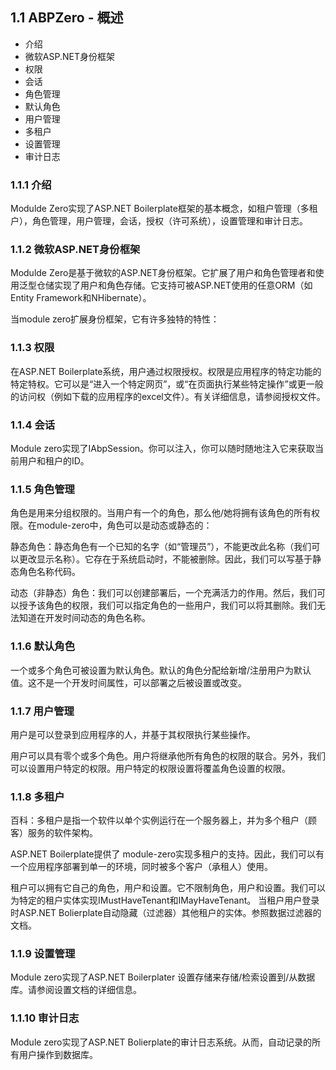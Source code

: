 ## 1.1 ABPZero - 概述

+ 介绍
+ 微软ASP.NET身份框架
+ 权限
+ 会话
+ 角色管理
+ 默认角色
+ 用户管理
+ 多租户
+ 设置管理
+ 审计日志

### 1.1.1 介绍

Modulde Zero实现了ASP.NET  Boilerplate框架的基本概念，如租户管理（多租户），角色管理，用户管理，会话，授权（许可系统），设置管理和审计日志。

### 1.1.2 微软ASP.NET身份框架

Modulde Zero是基于微软的ASP.NET身份框架。它扩展了用户和角色管理者和使用泛型仓储实现了用户和角色存储。它支持可被ASP.NET使用的任意ORM（如Entity Framework和NHibernate）。

当module zero扩展身份框架，它有许多独特的特性：

### 1.1.3 权限

在ASP.NET Boilerplate系统，用户通过权限授权。权限是应用程序的特定功能的特定特权。它可以是“进入一个特定网页”，或“在页面执行某些特定操作”或更一般的访问权（例如下载的应用程序的excel文件）。有关详细信息，请参阅授权文件。

### 1.1.4 会话

Module zero实现了IAbpSession。你可以注入，你可以随时随地注入它来获取当前用户和租户的ID。

### 1.1.5 角色管理

角色是用来分组权限的。当用户有一个的角色，那么他/她将拥有该角色的所有权限。在module-zero中，角色可以是动态或静态的：

静态角色：静态角色有一个已知的名字（如“管理员”），不能更改此名称（我们可以更改显示名称）。它存在于系统启动时，不能被删除。因此，我们可以写基于静态角色名称代码。

动态（非静态）角色：我们可以创建部署后，一个充满活力的作用。然后，我们可以授予该角色的权限，我们可以指定角色的一些用户，我们可以将其删除。我们无法知道在开发时间动态的角色名称。

### 1.1.6 默认角色

一个或多个角色可被设置为默认角色。默认的角色分配给新增/注册用户为默认值。这不是一个开发时间属性，可以部署之后被设置或改变。

### 1.1.7 用户管理

用户是可以登录到应用程序的人，并基于其权限执行某些操作。

用户可以具有零个或多个角色。用户将继承他所有角色的权限的联合。另外，我们可以设置用户特定的权限。用户特定的权限设置将覆盖角色设置的权限。

### 1.1.8 多租户

百科：多租户是指一个软件以单个实例运行在一个服务器上，并为多个租户（顾客）服务的软件架构。

ASP.NET Boilerplate提供了 module-zero实现多租户的支持。因此，我们可以有一个应用程序部署到单一的环境，同时被多个客户（承租人）使用。

租户可以拥有它自己的角色，用户和设置。它不限制角色，用户和设置。我们可以为特定的租户实体实现IMustHaveTenant和IMayHaveTenant。 当租户用户登录时ASP.NET Bolierplate自动隐藏（过滤器）其他租户的实体。参照数据过滤器的文档。

### 1.1.9 设置管理

Module zero实现了ASP.NET Boilerplater 设置存储来存储/检索设置到/从数据库。请参阅设置文档的详细信息。

### 1.1.10 审计日志

Module zero实现了ASP.NET Bolierplate的审计日志系统。从而，自动记录的所有用户操作到数据库。

